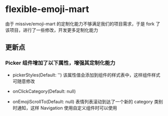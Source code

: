 # flexible-emoji-mart

由于 missive/emoji-mart 的定制化能力不够满足我们的项目需求，于是 fork 了该项目，进行了一些修改，开发更多定制化能力

## 更新点

### Picker 组件增加了以下属性，增强其定制化能力

- pickerStyles(Default: '')
  该属性值会添加到组件的样式表中，这样组件样式可随意修改

- onClickCategory(Default: null)

- onEmojiScrollTo(Default: null)
  表情列表滚动到达了一个新的 category 类别时通知，这样 Navigation 使用自定义组件时可以使用
